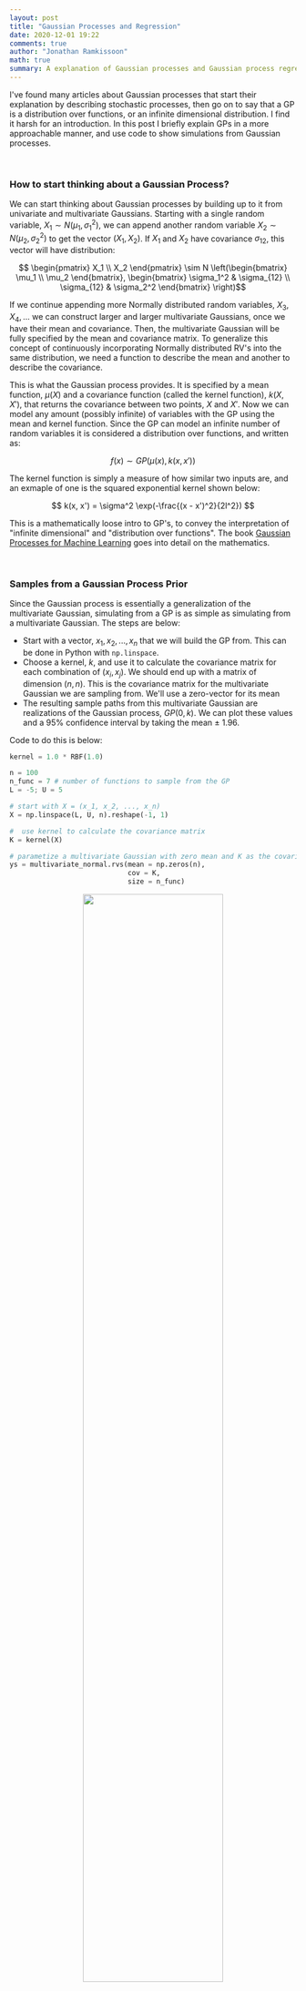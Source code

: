 ```yaml
---
layout: post
title: "Gaussian Processes and Regression"
date: 2020-12-01 19:22
comments: true
author: "Jonathan Ramkissoon"
math: true
summary: A explanation of Gaussian processes and Gaussian process regression, starting with simple intuition and building up to inference. I sample from a GP in native Python and test GPyTorch on a simple simulated example.
---
```



I've found many articles about Gaussian processes that start their explanation by describing stochastic processes, then go on to say that a GP is a distribution over functions, or an infinite dimensional distribution. I find it harsh for an introduction. In this post I briefly explain GPs in a more approachable manner, and use code to show simulations from Gaussian processes. 

&nbsp;

### How to start thinking about a Gaussian Process?

We can start thinking about Gaussian processes by building up to it from univariate and multivariate Gaussians. Starting with a single random variable, $X_1 \sim N(\mu_1, \sigma_1^2)$, we can append another random variable $X_2 \sim N(\mu_2, \sigma_2^2)$ to get the vector $(X_1, X_2)$. If $X_1$ and $X_2$ have covariance $\sigma_{12}$, this vector will have distribution: 

$$ \begin{pmatrix} X_1 \\ X_2 \end{pmatrix} \sim N \left(\begin{bmatrix} \mu_1 \\ \mu_2 \end{bmatrix}, \begin{bmatrix} \sigma_1^2 & \sigma_{12} \\ \sigma_{12} & \sigma_2^2 \end{bmatrix} \right)$$

If we continue appending more Normally distributed random variables, $X_3, X_4, ...$ we can construct larger and larger multivariate Gaussians, once we have their mean and covariance. Then, the multivariate Gaussian will be fully specified by the mean and covariance matrix. To generalize this concept of continuously incorporating Normally distributed RV's into the same distribution, we need a function to describe the mean and another to describe the covariance.

This is what the Gaussian process provides. It is specified by a mean function, $\mu(X)$ and a covariance function (called the kernel function), $k(X, X')$, that returns the covariance between two points, $X$ and $X'$. Now we can model any amount (possibly infinite) of variables with the GP using the mean and kernel function. Since the GP can model an infinite number of random variables it is considered a distribution over functions, and written as: 

$$ f(x) \sim GP(\mu(x), k(x, x'))$$ 

The kernel function is simply a measure of how similar two inputs are, and an exmaple of one is the squared exponential kernel shown below:

$$ k(x, x') = \sigma^2 \exp(-\frac{(x - x')^2}{2l^2}) $$


This is a mathematically loose intro to GP's, to convey the interpretation of "infinite dimensional" and "distribution over functions". The book [Gaussian Processes for Machine Learning](http://gaussianprocess.org/gpml/chapters/RW.pdf) goes into detail on the mathematics. 

&nbsp;

### Samples from a Gaussian Process Prior

Since the Gaussian process is essentially a generalization of the multivariate Gaussian, simulating from a GP is as simple as simulating from a multivariate Gaussian. The steps are below:

- Start with a vector, $x_1, x_2, ..., x_n$ that we will build the GP from. This can be done in Python with `np.linspace`. 
- Choose a kernel, $k$, and use it to calculate the covariance matrix for each combination of $(x_i, x_j)$. We should end up with a matrix of dimension $(n, n)$. This is the covariance matrix for the multivariate Gaussian we are sampling from. We'll use a zero-vector for its mean
- The resulting sample paths from this multivariate Gaussian are realizations of the Gaussian process, $GP(0, k)$. We can plot these values and a 95% confidence interval by taking the mean $\pm$ 1.96. 

Code to do this is below: 

```python
kernel = 1.0 * RBF(1.0)

n = 100 
n_func = 7 # number of functions to sample from the GP 
L = -5; U = 5

# start with X = (x_1, x_2, ..., x_n)
X = np.linspace(L, U, n).reshape(-1, 1)

#  use kernel to calculate the covariance matrix
K = kernel(X)

# parametize a multivariate Gaussian with zero mean and K as the covariance matrix
ys = multivariate_normal.rvs(mean = np.zeros(n), 
                             cov = K, 
                             size = n_func)
```

<div class='figure' align="center">
    <img src="/assets/gp_prior_samples.png" width="70%" height="70%">
    <div class='caption' width="70%" height="70%">
        <span class='caption-label'>Figure 1.</span> 
        7 samples from a Gaussian process prior, along with a 95% confidence interval 
    </div>
</div>

&nbsp;

### Gaussian Process + Regression

Nothing so far is groundbreaking, or particularly useful. All we have done is explained a way of generalizing the multivariate Normal, but haven't talked about how it can be used in real life. However, you could imagine that starting with a prior over functions, we can form a posterior, $p(f \mid X, y)$ by conditioning on our data. Intiutively, doing this excludes all functions that don't "pass through" our data, $(X, y)$. I'll approach Gaussian process regression from a slightly different perspective in this section, building up from Bayesian linear regression. This is a cool approach I found in David MacKay's [book](http://www.inference.org.uk/mackay/itila/book.html), that I haven't seem much elsewhere.

To set the stage, we are interested in modelling a function, $f$, which we have data, $(X, y)$. We start with a [feature map](https://xavierbourretsicotte.github.io/Kernel_feature_map.html) for the input, $R = \phi(X)$, so that $R$ an $N \times D$ matrix. Then we have $y = Rw$ and can assign priors, $p(w)$ to build a posterior distribution for the weights, $p(w \mid y, X)$. This posterior is used to make future predictions and recreate $f = y + \epsilon$. 

$$ p(w \mid y_N, X_N) = \frac{p(y_N \mid X_N, w) p(w)}{p(y_N \mid X_N)} $$

However, in some cases we're only interested in making predictions, and in a Bayesian setting this boils down to 2 distributions: (1) the posterior predictive distribution in order to actually make a prediction and (2) the marginal likelihood for model comparison. 

$$ \text{Posterior predictive: } p(y_{n+1} \mid y_N, X_N) $$

$$ \text{Marginal likelihood: } p(y_{N} \mid X_N) $$

Expanding the formulations from Bayesian linear regression: 

$$ y = Rw \qquad \qquad \text{where: } w \sim N(0, \sigma_w^2) $$

And since $y$ is a linear function of $w$ (which is a Normally distributed random variable), its prior is:

$$ y \sim N(0, \sigma_w^2 RR^T) $$

Accounting for noise in our observations, $\sigma^2_{err}$ the prior on our function, $f$, is: 

$$ f \sim N(0, \sigma_w^2 RR^T + \sigma^2_{err} I) $$

This is how the Gaussian process is a prior over functions. The kernel described in that section is exacly $RR^T = \phi(X)\phi(X)^T$ in this section. Now we can start to create the posterior predictive distribution and marginal likelihood. 

Before we get to the practical stuff, a note about kernels. There are many ways to get confused when first learning about kernels. What helped me is first understanding that a kernel is just a function that accepts 2 inputs and returns how "close" the inputs are to each other. From there, you can go in any direction exploring them, some good articles are: [here](https://www.cs.toronto.edu/~duvenaud/cookbook/), [here](http://mlg.eng.cam.ac.uk/tutorials/06/es.pdf) and [here](https://statisticaloddsandends.wordpress.com/2019/06/28/common-covariance-classes-for-gaussian-processes/).

&nbsp;

#### Simulation Problem

In this section we will use a Gaussian process prior to approximate a function. We'll also assume that there is no noise in our function observations, but this is obviously a terrible assumption in modelling real world systems.

I'll use [GPyTorch](https://gpytorch.ai/) for inference. There are easier ways to use GP's in Python but GPyTorch looks promising, especially with Pytorch integration.

Here's the function we want to approximate. The points in red are the training data, and we will try to approximate the blue section using a GP. 

```python
g = np.vectorize(lambda y: math.exp(-0.4 * y)*math.sin(4*y) + math.log(abs(y) + 1) + 1)
train_x = np.linspace(0, 4, 750)
test_x = np.linspace(4.01, 6, 100)
train_x = torch.tensor(train_x)
test_x = torch.tensor(test_x)

train_y = g(train_x) 
test_y = g(test_x) 
train_y=torch.tensor(train_y)
test_y=torch.tensor(test_y)

plt.figure(figsize=(6, 4), dpi=100)
sns.lineplot(train_x, train_y, color = 'red', label = "Train set")
sns.lineplot(test_x, test_y, color = 'blue', label = "Test set")
plt.title("Observed and test data")
plt.legend()
plt.show();
```

<p align="center">
  <img src="/assets/exactGP_simulated_function.png" width="70%" height="70%">
</p>

<!-- <div class='figure' align="center">
    <img src="/assets/exactGP_simulated_function.png" width="70%" height="70%">
    <div class='caption' width="70%" height="70%">
        <span class='caption-label'>Figure 1.</span> 
        7 samples from a Gaussian process prior, along with a 95% confidence interval 
    </div>
</div> -->

&nbsp;

```python
class ExactGP(gpytorch.models.ExactGP):
    def __init__(self, train_x, train_y, likelihood):
        super(ExactGP, self).__init__(train_x, train_y, likelihood)
        self.mean_module = gpytorch.means.ConstantMean() # mean
        self.covar_module = gpytorch.kernels.ScaleKernel(gpytorch.kernels.RBFKernel()) # kernel

    def forward(self, x):
        mean_x = self.mean_module(x) 
        covar_x = self.covar_module(x) 
        return gpytorch.distributions.MultivariateNormal(mean_x, covar_x)

# initialize likelihood and model
likelihood = gpytorch.likelihoods.GaussianLikelihood()
model = ExactGP(train_x, train_y, likelihood)
```

&nbsp;

<p align="center">
  <img src="/assets/squared_exp_kernel_posterior.png" width="100%" height="70%">
</p>


<!-- 
#### Other Kernels

There are a ton of other kernels, and it'll be interesting to see what their posterior samples look like. 

##### Marten Kernel 


<p align="center">
  <img src="/assets/marten_kernel_posterior.png" width="100%" height="70%">
</p>


<p align="center">
  <img src="/assets/periodic_kernel_posterior.png" width="100%" height="70%">
</p> -->




<!-- ### Questions

- How are the weights, $w$ integrated out when doing inference on a GP?
- Can I use GPyTorch for a text classification model with TF-IDF features?
- What does it mean to "fit a Gaussian process"? What is actually going on in the background? I don't understand how we can simulate draws from the prior.
- Imagine points on a line. If we divide the line into 5 equal points and each point is Normally distributed, this is what a multivariate gaussian would look like, however if we wanted every single one of the points on the line to be normally distributed, this is what a guassian process would look like.
- Can I make an active learner using a GP and the embeddings from a NN to learn  -->


<!-- ## A Note on Regression

Let's start by explaining different types of linear regression. In simple linear regression, we first make a linearity assumption about the data (we assume the target variable is a linear combination of the features), then we estimate model parameters based on the data. In Bayesian linear regression, we make the same linearity assumption, however we take it a step further and make an incorporate beliefs about the parameters into the model (priors), then learn the parameters from the data.
Gaussian Process Regression takes a different approach. We don't drop the linearity assumption, and the priors on the parameters. Instead we put a prior on **_all possible models_**. As we observe data, the posterior.

**What is Gaussian Process Regression?** - In Gaussian Process regression, a GP is used as a prior on $f$. This means that the posterior distribution over functions is also a GP. The posterior has to be updated every time we observe new data, because the specification of the posterior depends on observed data. Intuitively, the reason we update the GP is to eleminate all functions that do not pass through the observed data points.

### Notes

- The GP is a prior over functions. It is a prior because we specify that we want smooth functions, and we want our points to be related in a certain way, which we do with the kernel. -->